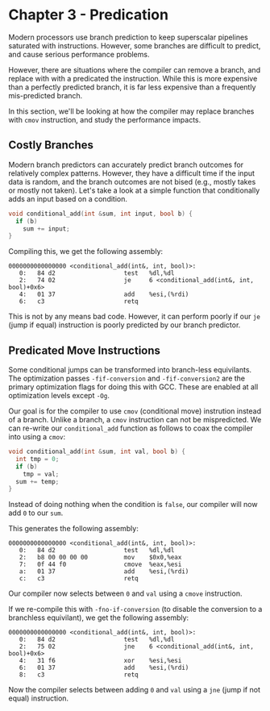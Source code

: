 # Chapter 3 - Predication

Modern processors use branch prediction to keep superscalar pipelines saturated with instructions. However, some branches are difficult to predict, and cause serious performance problems.

However, there are situations where the compiler can remove a branch, and replace with with a predicated the instruction. While this is more expensive than a perfectly predicted branch, it is far less expensive than a frequently mis-predicted branch.

In this section, we'll be looking at how the compiler may replace branches with `cmov` instruction, and study the performance impacts.

## Costly Branches

Modern branch predictors can accurately predict branch outcomes for relatively complex patterns. However, they have a difficult time if the input data is random, and the branch outcomes are not bised (e.g., mostly takes or mostly not taken). Let's take a look at a simple function that conditionally adds an input based on a condition.

```cpp
void conditional_add(int &sum, int input, bool b) {
  if (b)
    sum += input;
}
```

Compiling this, we get the following assembly:

```assembly
0000000000000000 <conditional_add(int&, int, bool)>:
   0:	84 d2                	test   %dl,%dl
   2:	74 02                	je     6 <conditional_add(int&, int, bool)+0x6>
   4:	01 37                	add    %esi,(%rdi)
   6:	c3                   	retq
```

This is not by any means bad code. However, it can perform poorly if our `je` (jump if equal) instruction is poorly predicted by our branch predictor.

## Predicated Move Instructions

Some conditional jumps can be transformed into branch-less equivilants. The optimization passes `-fif-conversion` and `-fif-conversion2` are the primary optimization flags for doing this with GCC. These are enabled at all optimization levels except `-Og`.

Our goal is for the compiler to use `cmov` (conditional move) instrution instead of a branch. Unlike a branch, a `cmov` instruction can not be mispredicted. We can re-write our `conditional_add` function as follows to coax the compiler into using a `cmov`: 

```cpp
void conditional_add(int &sum, int val, bool b) {
  int tmp = 0;
  if (b)
    tmp = val;
  sum += temp;
}
```

Instead of doing nothing when the condition is `false`, our compiler will now add `0` to our `sum`.

This generates the following assembly:

```assembly
0000000000000000 <conditional_add(int&, int, bool)>:
   0:	84 d2                	test   %dl,%dl
   2:	b8 00 00 00 00       	mov    $0x0,%eax
   7:	0f 44 f0             	cmove  %eax,%esi
   a:	01 37                	add    %esi,(%rdi)
   c:	c3                   	retq   
```

Our compiler now selects between `0` and `val` using a `cmove` instruction.

If we re-compile this with `-fno-if-conversion` (to disable the conversion to a branchless equivilant), we get the following assembly:

```assembly
0000000000000000 <conditional_add(int&, int, bool)>:
   0:	84 d2                	test   %dl,%dl
   2:	75 02                	jne    6 <conditional_add(int&, int, bool)+0x6>
   4:	31 f6                	xor    %esi,%esi
   6:	01 37                	add    %esi,(%rdi)
   8:	c3                   	retq
```

Now the compiler selects between adding `0` and `val` using a `jne` (jump if not equal) instruction.
